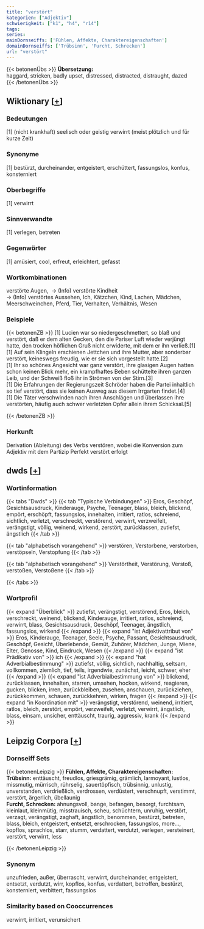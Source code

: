 ```yaml
---
title: "verstört"
kategorien: ["Adjektiv"]
schwierigkeit: ["k1", "h4", "r14"]
tags:
series:
mainDornseiffs: ['Fühlen, Affekte, Charaktereigenschaften']
domainDornseiffs: ['Trübsinn', 'Furcht, Schrecken']
url: "verstört"
---
```


{{< betonenÜbs >}}
**Übersetzung:**  
haggard, stricken, badly upset, distressed, distracted, distraught, dazed  
{{< /betonenÜbs >}}

## Wiktionary [[+](https://de.wiktionary.org/wiki/verstört)]

### Bedeutungen
[1] (nicht krankhaft) seelisch oder geistig verwirrt (meist plötzlich und für kurze Zeit)  

### Synonyme
[1] bestürzt, durcheinander, entgeistert, erschüttert, fassungslos, konfus, konsterniert  

### Oberbegriffe
[1] verwirrt  

### Sinnverwandte
[1] verlegen, betreten  

### Gegenwörter
[1] amüsiert, cool, erfreut, erleichtert, gefasst  

### Wortkombinationen
verstörte Augen,  -> (Info) verstörte Kindheit  
-> (Info) verstörtes Aussehen, Ich, Kätzchen, Kind, Lachen, Mädchen, Meerschweinchen, Pferd, Tier, Verhalten, Verhältnis, Wesen  

### Beispiele
{{< betonenZB >}}
[1] Lucien war so niedergeschmettert, so blaß und verstört, daß er dem alten Gecken, den die Pariser Luft wieder verjüngt hatte, den trocken höflichen Gruß nicht erwiderte, mit dem er ihn verließ.[1]  
[1] Auf sein Klingeln erschienen Jettchen und ihre Mutter, aber sonderbar verstört, keineswegs freudig, wie er sie sich vorgestellt hatte.[2]  
[1] Ihr so schönes Angesicht war ganz verstört, ihre glasigen Augen hatten schon keinen Blick mehr, ein krampfhaftes Beben schüttelte ihren ganzen Leib, und der Schweiß floß ihr in Strömen von der Stirn.[3]  
[1] Die Erfahrungen der Regierungszeit Schröder haben die Partei inhaltlich so tief verstört, dass sie keinen Ausweg aus diesem Irrgarten findet.[4]  
[1] Die Täter verschwinden nach ihren Anschlägen und überlassen ihre verstörten, häufig auch schwer verletzten Opfer allein ihrem Schicksal.[5]  

{{< /betonenZB >}}
### Herkunft
Derivation (Ableitung) des Verbs verstören, wobei die Konversion zum Adjektiv mit dem Partizip Perfekt verstört erfolgt  



## dwds [[+](https://www.dwds.de/wb/verstört)]

### Wortinformation
{{< tabs "Dwds" >}}
{{< tab "Typische Verbindungen" >}}
Eros, Geschöpf, Gesichtsausdruck, Kinderauge, Psyche, Teenager, blass, bleich, blickend, empört, erschöpft, fassungslos, innehalten, irritiert, ratlos, schreiend, sichtlich, verletzt, verschreckt, verstörend, verwirrt, verzweifelt, verängstigt, völlig, weinend, wirkend, zerstört, zurücklassen, zutiefst, ängstlich
{{< /tab >}}

{{< tab "alphabetisch vorangehend" >}}
verstören, Verstorbene, verstorben, verstöpseln, Verstopfung
{{< /tab >}}

{{< tab "alphabetisch vorangehend" >}}
Verstörtheit, Verstörung, Verstoß, verstoßen, Verstoßene
{{< /tab >}}

{{< /tabs >}}

### Wortprofil
{{< expand "Überblick" >}} zutiefst, verängstigt, verstörend, Eros, bleich, verschreckt, weinend, blickend, Kinderauge, irritiert, ratlos, schreiend, verwirrt, blass, Gesichtsausdruck, Geschöpf, Teenager, ängstlich, fassungslos, wirkend {{< /expand >}}
{{< expand "ist Adjektivattribut von" >}} Eros, Kinderauge, Teenager, Seele, Psyche, Passant, Gesichtsausdruck, Geschöpf, Gesicht, Überlebende, Gemüt, Zuhörer, Mädchen, Junge, Miene, Elter, Genosse, Kind, Eindruck, Wesen {{< /expand >}}
{{< expand "ist Prädikativ von" >}} ich {{< /expand >}}
{{< expand "hat Adverbialbestimmung" >}} zutiefst, völlig, sichtlich, nachhaltig, seltsam, vollkommen, ziemlich, tief, teils, irgendwie, zunächst, leicht, schwer, eher {{< /expand >}}
{{< expand "ist Adverbialbestimmung von" >}} blickend, zurücklassen, innehalten, starren, umsehen, hocken, wirkend, reagieren, gucken, blicken, irren, zurückbleiben, zusehen, anschauen, zurückziehen, zurückkommen, schauen, zurückkehren, wirken, fragen {{< /expand >}}
{{< expand "in Koordination mit" >}} verängstigt, verstörend, weinend, irritiert, ratlos, bleich, zerstört, empört, verzweifelt, verletzt, verwirrt, ängstlich, blass, einsam, unsicher, enttäuscht, traurig, aggressiv, krank {{< /expand >}}

## Leipzig Corpora [[+](https://corpora.uni-leipzig.de/en/res?word=verstört&corpusId=deu_newscrawl-public_2018)]

### Dornseiff Sets
{{< betonenLeipzig >}}
**Fühlen, Affekte, Charaktereigenschaften:**  
**Trübsinn:** enttäuscht, freudlos, griesgrämig, grämlich, larmoyant, lustlos, missmutig, mürrisch, rührselig, sauertöpfisch, trübsinnig, unlustig, unverstanden, verdrießlich, verdrossen, verdüstert, verschnupft, verstimmt, verstört, ärgerlich, übellaunig  
**Furcht, Schrecken:** ahnungsvoll, bange, befangen, besorgt, furchtsam, kleinlaut, kleinmütig, misstrauisch, scheu, schüchtern, unruhig, verstört, verzagt, verängstigt, zaghaft, ängstlich, benommen, bestürzt, betreten, blass, bleich, entgeistert, entsetzt, erschrocken, fassungslos, more..., kopflos, sprachlos, starr, stumm, verdattert, verdutzt, verlegen, versteinert, verstört, verwirrt, less  

{{< /betonenLeipzig >}}

### Synonym
unzufrieden, außer, überrascht, verwirrt, durcheinander, entgeistert, entsetzt, verdutzt, wirr, kopflos, konfus, verdattert, betroffen, bestürzt, konsterniert, verbittert, fassungslos


### Similarity based on Cooccurrences
verwirrt, irritiert, verunsichert

